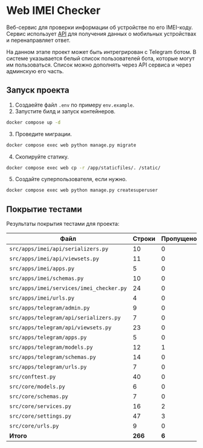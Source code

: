 # Web IMEI Checker
Веб-сервис для проверки информации об устройстве по его IMEI-коду. Сервис использует [API](https://imeicheck.net/promo-api) для получения данных о мобильных устройствах и перенаправляет ответ.

На данном этапе проект может быть интрегрирован с Telegram ботом. В системе указывается белый список пользователей бота, которые могут им пользоваться.
Список можно дополнять через API сервиса и через админскую его часть.

## Запуск проекта
1. Создаейте файл `.env` по примеру `env.example`.
2. Запустите билд и запуск контейнеров.
```bash
docker compose up -d
```
3. Проведите миграции.
```bash
docker compose exec web python manage.py migrate
```
4. Скопируйте статику.
```bash
docker compose exec web cp -r /app/staticfiles/. /static/
```
5. Создайте суперпользователя, если нужно.
```bash
docker compose exec web python manage.py createsuperuser
```

## Покрытие тестами

Результаты покрытия тестами для проекта:

| Файл                                      | Строки | Пропущено | Покрытие |
|-------------------------------------------|--------|-----------|----------|
| `src/apps/imei/api/serializers.py`        | 10     | 0         | 100%     |
| `src/apps/imei/api/viewsets.py`           | 11     | 0         | 100%     |
| `src/apps/imei/apps.py`                   | 5      | 0         | 100%     |
| `src/apps/imei/schemas.py`                | 10     | 0         | 100%     |
| `src/apps/imei/services/imei_checker.py`  | 24     | 0         | 100%     |
| `src/apps/imei/urls.py`                   | 4      | 0         | 100%     |
| `src/apps/telegram/admin.py`              | 9      | 0         | 100%     |
| `src/apps/telegram/api/serializers.py`    | 7      | 0         | 100%     |
| `src/apps/telegram/api/viewsets.py`       | 23     | 0         | 100%     |
| `src/apps/telegram/apps.py`               | 5      | 0         | 100%     |
| `src/apps/telegram/models.py`             | 12     | 1         | 92%      |
| `src/apps/telegram/schemas.py`            | 14     | 0         | 100%     |
| `src/apps/telegram/urls.py`               | 7      | 0         | 100%     |
| `src/conftest.py`                         | 40     | 0         | 100%     |
| `src/core/models.py`                      | 6      | 0         | 100%     |
| `src/core/schemas.py`                     | 7      | 0         | 100%     |
| `src/core/services.py`                    | 16     | 2         | 88%      |
| `src/core/settings.py`                    | 47     | 3         | 94%      |
| `src/core/urls.py`                        | 9      | 0         | 100%     |
| **Итого**                                 | **266**| **6**     | **98%**  |
